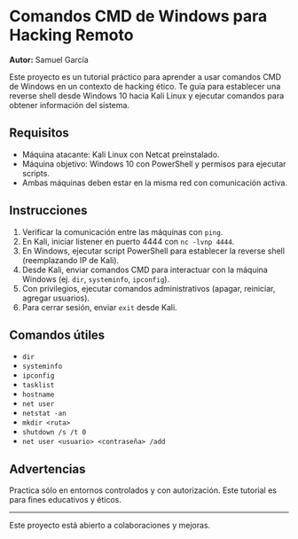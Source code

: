 # Comandos CMD de Windows para Hacking Remoto

**Autor:** Samuel García

Este proyecto es un tutorial práctico para aprender a usar comandos CMD de Windows en un contexto de hacking ético. Te guía para establecer una reverse shell desde Windows 10 hacia Kali Linux y ejecutar comandos para obtener información del sistema.

## Requisitos

- Máquina atacante: Kali Linux con Netcat preinstalado.  
- Máquina objetivo: Windows 10 con PowerShell y permisos para ejecutar scripts.  
- Ambas máquinas deben estar en la misma red con comunicación activa.

## Instrucciones

1. Verificar la comunicación entre las máquinas con `ping`.  
2. En Kali, iniciar listener en puerto 4444 con `nc -lvnp 4444`.  
3. En Windows, ejecutar script PowerShell para establecer la reverse shell (reemplazando IP de Kali).  
4. Desde Kali, enviar comandos CMD para interactuar con la máquina Windows (ej. `dir`, `systeminfo`, `ipconfig`).  
5. Con privilegios, ejecutar comandos administrativos (apagar, reiniciar, agregar usuarios).  
6. Para cerrar sesión, enviar `exit` desde Kali.

## Comandos útiles

- `dir`  
- `systeminfo`  
- `ipconfig`  
- `tasklist`  
- `hostname`  
- `net user`  
- `netstat -an`  
- `mkdir <ruta>`  
- `shutdown /s /t 0`  
- `net user <usuario> <contraseña> /add`  

## Advertencias

Practica sólo en entornos controlados y con autorización. Este tutorial es para fines educativos y éticos.

---

Este proyecto está abierto a colaboraciones y mejoras.

